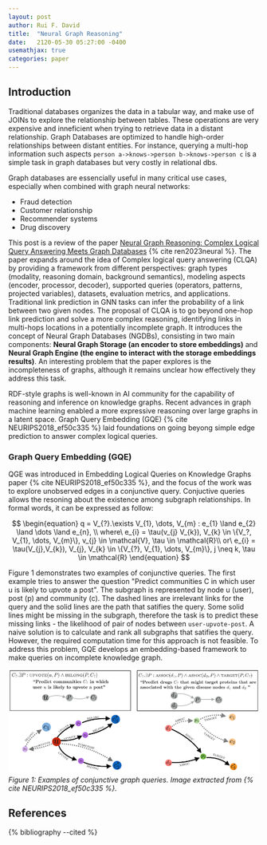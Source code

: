 ```yaml
---
layout: post
author: Rui F. David
title:  "Neural Graph Reasoning"
date:   2120-05-30 05:27:00 -0400
usemathjax: true
categories: paper
---
```


## Introduction



Traditional databases organizes the data in a tabular way, and make use of
JOINs to explore the relationship between tables. These operations are very
expensive and inneficient when trying to retrieve data in a distant
relationship. Graph Databases are optimized to handle high-order relationships
between distant entities. For instance, querying a multi-hop information such
aspects `person a->knows->person b->knows->person c` is a simple task in graph
databases but very costly in relational dbs.

Graph databases are essencially useful in many critical use cases, especially when
combined with graph neural networks:
- Fraud detection
- Customer relationship
- Recommender systems
- Drug discovery

This post is a review of the paper [Neural Graph Reasoning: Complex Logical Query Answering Meets Graph Databases](https://arxiv.org/pdf/2303.14617.pdf) {% cite ren2023neural %}. 
The paper expands around the idea of Complex logical query answering (CLQA) by
providing a framework from different perspectives: graph types (modality,
reasoning domain, background semantics),  modeling aspects (encoder, processor, decoder),
supported queries (operators, patterns, projected variables), datasets, evaluation metrics, and applications.
Traditional link prediction in GNN tasks can infer the probability of a link
between two given nodes. The proposal of CLQA is to go beyond one-hop link
prediction and solve a more complex reasoning, identifying links in multi-hops
locations in a potentially incomplete graph.
It introduces the concept of Neural Graph Databases (NGDBs), consisting in two
main components: **Neural Graph Storage (an encoder to store embeddings)** and **Neural Graph Engine
(the engine to interact with the storage embeddings results)**. 
An interesting problem that the paper explores is the incompleteness of graphs,
although it remains unclear how effectively they address this task.

RDF-style graphs is well-known in AI community for the capability of reasoning
and inference on knowledge graphs. Recent advances in graph machine learning
enabled a more expressive reasoning over large graphs in a latent space. Graph
Query Embedding (GQE) {% cite NEURIPS2018_ef50c335 %} laid foundations on
going beyong simple edge prediction to answer complex logical queries.

### Graph Query Embedding (GQE)

QGE was introduced in Embedding Logical Queries on Knowledge Graphs paper {%
cite NEURIPS2018_ef50c335 %}, and the focus of the work was to explore
unobserved edges in a conjunctive query. Conjuctive queries allows the resoning
about the existence among subgraph relationships. In formal words, it 
can be expressed as follow:

$$
\begin{equation}
  q = V_{?}.\exists V_{1}, \dots, V_{m} : e_{1} \land  e_{2} \land \dots \land e_{n}, \\
  where\ e_{i} = \tau(v_{j} V_{k}), V_{k} \in \{V_?, V_{1}, \dots, V_{m}\}, v_{j} \in \mathcal{V}, \tau \in \mathcal{R}\\
  or\ e_{i} = \tau(V_{j},V_{k}), V_{j}, V_{k} \in \{V_{?}, V_{1}, \dots, V_{m}\}, j \neq k, \tau \in \mathcal{R}
\end{equation}
$$ 

Figure 1 demonstrates two examples of conjunctive queries. The first example
tries to answer the question "Predict communities C in which user u is likely
to upvote a post". The subgraph is represented by node u (user), post (p) and
community (c). The dashed lines are irrelevant links for the query and the 
solid lines are the path that satifies the query. Some solid lines might be
missing in the subgraph, therefore the task is to predict these missing links -
the likelihood of pair of nodes between `user-upvote-post`. A naive solution is
to calculate and rank all subgraphs that satifies the query. However, the
required computation time for this approach is not feasible. To address this
problem, GQE develops an embedding-based framework to make queries on
incomplete knowledge graph.

![](/assets/images/graph-query-embeddings.png "Graph Query Embeddings")
_Figure 1: Examples of conjunctive graph queries. Image extracted from {% cite NEURIPS2018_ef50c335 %}._



## References

{% bibliography --cited %}
